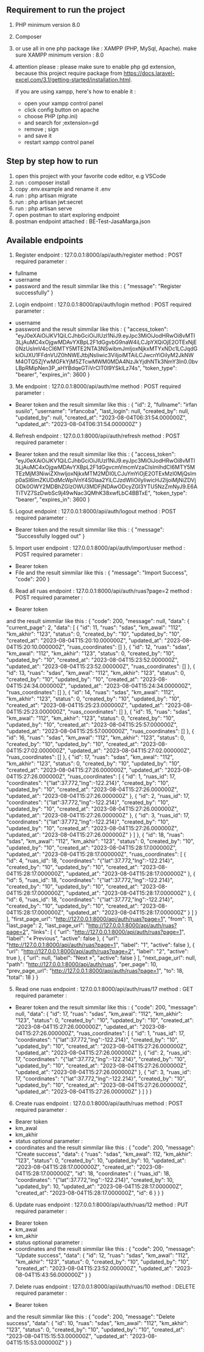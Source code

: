 ## Requirement to run the project
1. PHP minimum version 8.0
2. Composer
3. or use all in one php package like : XAMPP (PHP, MySql, Apache). make sure XAMPP minimum version : 8.0
4. attention please :
    please make sure to enable php gd extension, because this project require package from https://docs.laravel-excel.com/3.1/getting-started/installation.html.

    if you are using xampp, here's how to enable it :
    - open your xampp control panel
    - click config button on apache 
    - choose PHP (php.ini)
    - and search for ;extension=gd
    - remove ; sign
    - and save it
    - restart xampp control panel


## Step by step how to run 
1. open this project with your favorite code editor, e.g VSCode
2. run : composer install
3. copy .env.example and rename it .env
4. run : php artisan migrate
5. run : php artisan jwt:secret
6. run : php artisan serve
7. open postman to start exploring endpoint
8. postman endpoint attached : BE-Test-JasaMarga.json


## Available endpoints
1. Register
endpoint : 127.0.0.1:8000/api/auth/register
method : POST
required parameter :
- fullname
- username
- password
and the result simmilar like this :
{
    "message": "Register successfully"
}


2. Login
endpoint : 127.0.0.1:8000/api/auth/login
method : POST
required parameter :
- username
- password
and the result simmilar like this :
{
    "access_token": "eyJ0eXAiOiJKV1QiLCJhbGciOiJIUzI1NiJ9.eyJpc3MiOiJodHRwOi8vMTI3LjAuMC4xOjgwMDAvYXBpL2F1dGgvbG9naW4iLCJpYXQiOjE2OTExNjE0NzUsImV4cCI6MTY5MTE2NTA3NSwibmJmIjoxNjkxMTYxNDc1LCJqdGkiOiJXU1FFdnVUZ0hNWEJtbjNsIiwic3ViIjoiMTAiLCJwcnYiOiIyM2JkNWM4OTQ5ZjYwMGFkYjM5ZTcwMWM0MDA4NzJkYjdhNTk3NmY3In0.0bvLBpRMipNen3P_aHYBdqeGTiVrClT0l9YSklLz74s",
    "token_type": "bearer",
    "expires_in": 3600
}


3. Me
endpoint : 127.0.0.1:8000/api/auth/me
method : POST
required parameter :
- Bearer token
and the result simmilar like this :
{
    "id": 2,
    "fullname": "irfan susilo",
    "username": "irfancoba",
    "last_login": null,
    "created_by": null,
    "updated_by": null,
    "created_at": "2023-08-04T06:31:54.000000Z",
    "updated_at": "2023-08-04T06:31:54.000000Z"
}


4. Refresh
endpoint : 127.0.0.1:8000/api/auth/refresh
method : POST
required parameter :
- Bearer token
and the result simmilar like this :
{
    "access_token": "eyJ0eXAiOiJKV1QiLCJhbGciOiJIUzI1NiJ9.eyJpc3MiOiJodHRwOi8vMTI3LjAuMC4xOjgwMDAvYXBpL2F1dGgvcmVmcmVzaCIsImlhdCI6MTY5MTEzMjM3NiwiZXhwIjoxNjkxMTM2MDI0LCJuYmYiOjE2OTExMzI0MjQsImp0aSI6ImZKUDdMcWpIVnY4S0laa2YiLCJzdWIiOiIyIiwicHJ2IjoiMjNiZDVjODk0OWY2MDBhZGIzOWU3MDFjNDAwODcyZGI3YTU5NzZmNyJ9.E6ATiTVZ7SzDwbSc9j49wNac3QMhK38xwfLbC4BBTxE",
    "token_type": "bearer",
    "expires_in": 3600
}


5. Logout
endpoint : 127.0.0.1:8000/api/auth/logout
method : POST
required parameter :
- Bearer token
and the result simmilar like this :
{
    "message": "Successfully logged out"
}


5. Import user
endpoint : 127.0.0.1:8000/api/auth/import/user
method : POST
required parameter :
- Bearer token
- File
and the result simmilar like this :
{
    "message": "Import Success",
    "code": 200
}


6. Read all ruas
endpoint : 127.0.0.1:8000/api/auth/ruas?page=2
method : POST
required parameter :
- Bearer token

and the result simmilar like this :
{
    "code": 200,
    "message": null,
    "data": {
        "current_page": 2,
        "data": [
            {
                "id": 11,
                "ruas": "sdas",
                "km_awal": "112",
                "km_akhir": "123",
                "status": 0,
                "created_by": "10",
                "updated_by": "10",
                "created_at": "2023-08-04T15:20:10.000000Z",
                "updated_at": "2023-08-04T15:20:10.000000Z",
                "ruas_coordinates": []
            },
            {
                "id": 12,
                "ruas": "sdas",
                "km_awal": "112",
                "km_akhir": "123",
                "status": 0,
                "created_by": "10",
                "updated_by": "10",
                "created_at": "2023-08-04T15:23:52.000000Z",
                "updated_at": "2023-08-04T15:23:52.000000Z",
                "ruas_coordinates": []
            },
            {
                "id": 13,
                "ruas": "sdas",
                "km_awal": "112",
                "km_akhir": "123",
                "status": 0,
                "created_by": "10",
                "updated_by": "10",
                "created_at": "2023-08-04T15:24:34.000000Z",
                "updated_at": "2023-08-04T15:24:34.000000Z",
                "ruas_coordinates": []
            },
            {
                "id": 14,
                "ruas": "sdas",
                "km_awal": "112",
                "km_akhir": "123",
                "status": 0,
                "created_by": "10",
                "updated_by": "10",
                "created_at": "2023-08-04T15:25:23.000000Z",
                "updated_at": "2023-08-04T15:25:23.000000Z",
                "ruas_coordinates": []
            },
            {
                "id": 15,
                "ruas": "sdas",
                "km_awal": "112",
                "km_akhir": "123",
                "status": 0,
                "created_by": "10",
                "updated_by": "10",
                "created_at": "2023-08-04T15:25:57.000000Z",
                "updated_at": "2023-08-04T15:25:57.000000Z",
                "ruas_coordinates": []
            },
            {
                "id": 16,
                "ruas": "sdas",
                "km_awal": "112",
                "km_akhir": "123",
                "status": 0,
                "created_by": "10",
                "updated_by": "10",
                "created_at": "2023-08-04T15:27:02.000000Z",
                "updated_at": "2023-08-04T15:27:02.000000Z",
                "ruas_coordinates": []
            },
            {
                "id": 17,
                "ruas": "sdas",
                "km_awal": "112",
                "km_akhir": "123",
                "status": 0,
                "created_by": "10",
                "updated_by": "10",
                "created_at": "2023-08-04T15:27:26.000000Z",
                "updated_at": "2023-08-04T15:27:26.000000Z",
                "ruas_coordinates": [
                    {
                        "id": 1,
                        "ruas_id": 17,
                        "coordinates": "{\"lat\":37.772,\"lng\":-122.214}",
                        "created_by": "10",
                        "updated_by": "10",
                        "created_at": "2023-08-04T15:27:26.000000Z",
                        "updated_at": "2023-08-04T15:27:26.000000Z"
                    },
                    {
                        "id": 2,
                        "ruas_id": 17,
                        "coordinates": "{\"lat\":37.772,\"lng\":-122.214}",
                        "created_by": "10",
                        "updated_by": "10",
                        "created_at": "2023-08-04T15:27:26.000000Z",
                        "updated_at": "2023-08-04T15:27:26.000000Z"
                    },
                    {
                        "id": 3,
                        "ruas_id": 17,
                        "coordinates": "{\"lat\":37.772,\"lng\":-122.214}",
                        "created_by": "10",
                        "updated_by": "10",
                        "created_at": "2023-08-04T15:27:26.000000Z",
                        "updated_at": "2023-08-04T15:27:26.000000Z"
                    }
                ]
            },
            {
                "id": 18,
                "ruas": "sdas",
                "km_awal": "112",
                "km_akhir": "123",
                "status": 0,
                "created_by": "10",
                "updated_by": "10",
                "created_at": "2023-08-04T15:28:17.000000Z",
                "updated_at": "2023-08-04T15:28:17.000000Z",
                "ruas_coordinates": [
                    {
                        "id": 4,
                        "ruas_id": 18,
                        "coordinates": "{\"lat\":37.772,\"lng\":-122.214}",
                        "created_by": "10",
                        "updated_by": "10",
                        "created_at": "2023-08-04T15:28:17.000000Z",
                        "updated_at": "2023-08-04T15:28:17.000000Z"
                    },
                    {
                        "id": 5,
                        "ruas_id": 18,
                        "coordinates": "{\"lat\":37.772,\"lng\":-122.214}",
                        "created_by": "10",
                        "updated_by": "10",
                        "created_at": "2023-08-04T15:28:17.000000Z",
                        "updated_at": "2023-08-04T15:28:17.000000Z"
                    },
                    {
                        "id": 6,
                        "ruas_id": 18,
                        "coordinates": "{\"lat\":37.772,\"lng\":-122.214}",
                        "created_by": "10",
                        "updated_by": "10",
                        "created_at": "2023-08-04T15:28:17.000000Z",
                        "updated_at": "2023-08-04T15:28:17.000000Z"
                    }
                ]
            }
        ],
        "first_page_url": "http://127.0.0.1:8000/api/auth/ruas?page=1",
        "from": 11,
        "last_page": 2,
        "last_page_url": "http://127.0.0.1:8000/api/auth/ruas?page=2",
        "links": [
            {
                "url": "http://127.0.0.1:8000/api/auth/ruas?page=1",
                "label": "&laquo; Previous",
                "active": false
            },
            {
                "url": "http://127.0.0.1:8000/api/auth/ruas?page=1",
                "label": "1",
                "active": false
            },
            {
                "url": "http://127.0.0.1:8000/api/auth/ruas?page=2",
                "label": "2",
                "active": true
            },
            {
                "url": null,
                "label": "Next &raquo;",
                "active": false
            }
        ],
        "next_page_url": null,
        "path": "http://127.0.0.1:8000/api/auth/ruas",
        "per_page": 10,
        "prev_page_url": "http://127.0.0.1:8000/api/auth/ruas?page=1",
        "to": 18,
        "total": 18
    }
}



5. Read one ruas
endpoint : 127.0.0.1:8000/api/auth/ruas/17
method : GET
required parameter :
- Bearer token
and the result simmilar like this :
{
    "code": 200,
    "message": null,
    "data": {
        "id": 17,
        "ruas": "sdas",
        "km_awal": "112",
        "km_akhir": "123",
        "status": 0,
        "created_by": "10",
        "updated_by": "10",
        "created_at": "2023-08-04T15:27:26.000000Z",
        "updated_at": "2023-08-04T15:27:26.000000Z",
        "ruas_coordinates": [
            {
                "id": 1,
                "ruas_id": 17,
                "coordinates": "{\"lat\":37.772,\"lng\":-122.214}",
                "created_by": "10",
                "updated_by": "10",
                "created_at": "2023-08-04T15:27:26.000000Z",
                "updated_at": "2023-08-04T15:27:26.000000Z"
            },
            {
                "id": 2,
                "ruas_id": 17,
                "coordinates": "{\"lat\":37.772,\"lng\":-122.214}",
                "created_by": "10",
                "updated_by": "10",
                "created_at": "2023-08-04T15:27:26.000000Z",
                "updated_at": "2023-08-04T15:27:26.000000Z"
            },
            {
                "id": 3,
                "ruas_id": 17,
                "coordinates": "{\"lat\":37.772,\"lng\":-122.214}",
                "created_by": "10",
                "updated_by": "10",
                "created_at": "2023-08-04T15:27:26.000000Z",
                "updated_at": "2023-08-04T15:27:26.000000Z"
            }
        ]
    }
}


6. Create ruas
endpoint : 127.0.0.1:8000/api/auth/ruas
method : POST
required parameter :
- Bearer token
- km_awal
- km_akhir
- status
optional parameter :
- coordinates
and the result simmilar like this :
{
    "code": 200,
    "message": "Create success",
    "data": {
        "ruas": "sdas",
        "km_awal": 112,
        "km_akhir": "123",
        "status": 0,
        "created_by": 10,
        "updated_by": 10,
        "updated_at": "2023-08-04T15:28:17.000000Z",
        "created_at": "2023-08-04T15:28:17.000000Z",
        "id": 18,
        "coordinates": {
            "ruas_id": 18,
            "coordinates": "{\"lat\":37.772,\"lng\":-122.214}",
            "created_by": 10,
            "updated_by": 10,
            "updated_at": "2023-08-04T15:28:17.000000Z",
            "created_at": "2023-08-04T15:28:17.000000Z",
            "id": 6
        }
    }
}


6. Update ruas
endpoint : 127.0.0.1:8000/api/auth/ruas/12
method : PUT
required parameter :
- Bearer token
- km_awal
- km_akhir
- status
optional parameter :
- coordinates
and the result simmilar like this :
{
    "code": 200,
    "message": "Update success",
    "data": {
        "id": 12,
        "ruas": "sdas",
        "km_awal": "112",
        "km_akhir": "123",
        "status": 0,
        "created_by": "10",
        "updated_by": "10",
        "created_at": "2023-08-04T15:23:52.000000Z",
        "updated_at": "2023-08-04T15:43:56.000000Z"
    }
}


7. Delete ruas
endpoint : 127.0.0.1:8000/api/auth/ruas/10
method : DELETE
required parameter :
- Bearer token

and the result simmilar like this :
{
    "code": 200,
    "message": "Delete success",
    "data": {
        "id": 10,
        "ruas": "sdas",
        "km_awal": "112",
        "km_akhir": "123",
        "status": 0,
        "created_by": "10",
        "updated_by": "10",
        "created_at": "2023-08-04T15:15:53.000000Z",
        "updated_at": "2023-08-04T15:15:53.000000Z"
    }
}